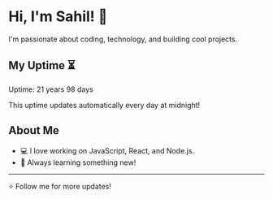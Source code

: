 # Hi, I'm Sahil! 👋

I'm passionate about coding, technology, and building cool projects.

## My Uptime ⏳
Uptime: 21 years 98 days

This uptime updates automatically every day at midnight!

## About Me
- 💻 I love working on JavaScript, React, and Node.js.
- 🎯 Always learning something new!

---

⭐️ Follow me for more updates!
